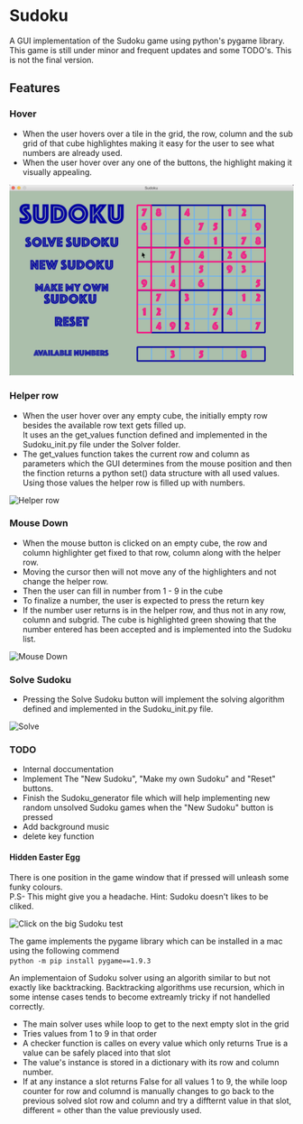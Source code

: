 # Sudoku  
A GUI implementation of the Sudoku game using python's pygame library.  
This game is still under minor and frequent updates and some TODO's. This is not the final version.  
## Features

### Hover
* When the user hovers over a tile in the grid, the row, column and the sub grid of that cube highlightes making   it easy for the 
user to see what numbers are already used.  
* When the user hover over any one of the buttons, the highlight making it visually appealing. 
  
![Hover](https://github.com/shubh-sohi/Sudoku/blob/master/Assets/1.png "Sudoku")

### Helper row
* When the user hover over any empty cube, the initially empty row besides the available row text gets filled up.  
It uses an the get_values function defined and implemented in the Sudoku_init.py file under the Solver folder.
* The get_values function takes the current row and column as parameters which the GUI determines from the mouse position and then 
the finction returns a python set() data structure with all used values. Using those values the helper row is filled up with numbers.
  
![Helper row]( "Sudoku")

### Mouse Down
* When the mouse button is clicked on an empty cube, the row and column highlighter get fixed to that row, column along with 
the helper row.
* Moving the cursor then will not move any of the highlighters and not change the helper row.
* Then the user can fill in number from 1 - 9 in the cube
* To finalize a number, the user is expected to press the return key
* If the number user returns is in the helper row, and thus not in any row, column and subgrid. The cube is highlighted green 
showing that the number entered has been accepted and is implemented into the Sudoku list.
  
![Mouse Down]( "Sudoku")

### Solve Sudoku
* Pressing the Solve Sudoku button will implement the solving algorithm defined and implemented in the Sudoku_init.py file.
  
![Solve]( "Sudoku")

### TODO
* Internal doccumentation
* Implement The "New Sudoku", "Make my own Sudoku" and "Reset" buttons.
* Finish the Sudoku_generator file which will help implementing new random unsolved Sudoku games when the "New Sudoku" button is pressed
* Add background music
* delete key function


#### Hidden Easter Egg
There is one position in the game window that if pressed will unleash some funky colours.  
P.S- This might give you a headache.
Hint: Sudoku doesn't likes to be cliked.
  
![Click on the big Sudoku test]( "Sudoku")

The game implements the pygame library which can be installed in a mac using the following commend  
`python -m pip install pygame==1.9.3`

An implementaion of Sudoku solver using an algorith similar to but not exactly like backtracking. Backtracking algorithms use 
recursion, which in some intense cases tends to become extreamly tricky if not handelled correctly.
* The main solver uses while loop to get to the next empty slot in the grid
* Tries values from 1 to 9 in that order
* A checker function is calles on every value which only returns True is a value can be safely placed into that slot
* The value's instance is stored in a dictionary with its row and column number.
* If at any instance a slot returns False for all values 1 to 9, the while loop counter for row and columnd is manually changes 
to go back to the previous solved slot row and column and try a diffternt value in that slot, different = other than the value previously used.
